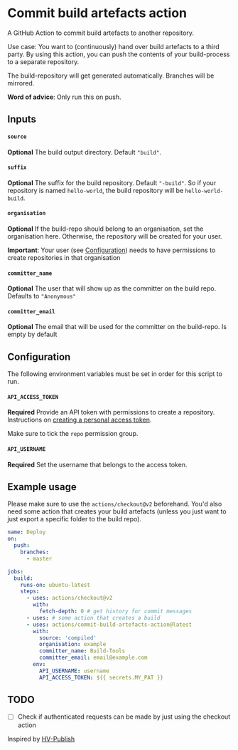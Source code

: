 # Commit build artefacts action

A GitHub Action to commit build artefacts to another repository.

Use case: You want to (continuously) hand over build artefacts to a third party. 
By using this action, you can push the contents of your build-process to a separate repository.

The build-repository will get generated automatically. Branches will be mirrored.

**Word of advice**: Only run this on push.

## Inputs

#### `source`

**Optional** The build output directory. Default `"build"`.

#### `suffix`

**Optional** The suffix for the build repository. Default `"-build"`. 
So if your repository is named `hello-world`, the build repository will be
`hello-world-build`. 

#### `organisation`

**Optional** If the build-repo should belong to an organisation, set the
organisation here. Otherwise, the repository will be created for your user.

**Important**: Your user (see [Configuration](#Configuration)) needs to have permissions to create repositories in that organisation

#### `committer_name`

**Optional** The user that will show up as the committer on the build repo.
Defaults to `"Anonymous"`

#### `committer_email`

**Optional** The email that will be used for the committer on the build-repo.
Is empty by default

## Configuration

The following environment variables must be set in order for this
script to run.

#### `API_ACCESS_TOKEN`

**Required** Provide an API token with permissions to create a repository.
Instructions on [creating a personal access token](https://docs.github.com/en/free-pro-team@latest/github/authenticating-to-github/creating-a-personal-access-token).

Make sure to tick the `repo` permission group.

#### `API_USERNAME`

**Required** Set the username that belongs to the access token.

## Example usage

Please make sure to use the `actions/checkout@v2` beforehand.
You'd also need some action that creates your build artefacts 
(unless you just want to just export a specific folder to the build repo).

```yaml
name: Deploy
on:
  push:
    branches:
      - master

jobs:
  build:
    runs-on: ubuntu-latest
    steps:
      - uses: actions/checkout@v2
        with:
          fetch-depth: 0 # get history for commit messages
      - uses: # some action that creates a build
      - uses: actions/commit-build-artefacts-action@latest
        with:
          source: 'compiled'
          organisation: example
          committer_name: Build-Tools
          committer_email: email@example.com
        env:
          API_USERNAME: username
          API_ACCESS_TOKEN: ${{ secrets.MY_PAT }}
```

## TODO

-[ ] Check if authenticated requests can be made by just using the checkout action 

Inspired by [HV-Publish](https://bitbucket.org/hinderlingvolkart/hv-publish/src/master/)
